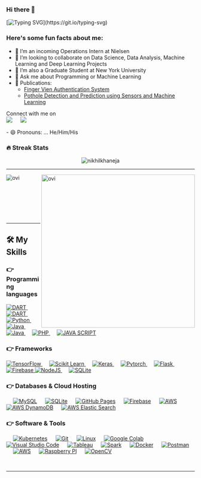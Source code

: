 ### Hi there 👋


[![Typing SVG](https://readme-typing-svg.herokuapp.com?font=Architects+Daughter&color=7AF79A&size=30&lines=Hey!+It's+Nikhil!;I'm+a+Data+Science+Enthusiast;)](https://git.io/typing-svg)


<h3> Here's some fun facts about me: </h3>

- 🔭 I’m an incoming Operations Intern at Nielsen
- 👯 I’m looking to collaborate on Data Science, Data Analysis, Machine Learning and Deep Learning Projects
- 🤔 I’m also a Graduate Student at New York University
- 💬 Ask me about Programming or Machine Learning 
-  📰 Publications: 
	-	[Finger Vien Authentication System](https://ieeexplore.ieee.org/document/9402594) 
	- [Pothole Detection and Prediction using Sensors and Machine Learning](http://thegrenze.com/index.php?display=page&view=journalabstract&absid=709&id=8)

<p>Connect with me on
<br>	
<a target="_blank" href="https://www.linkedin.com/in/nikhil-khaneja-3001/"><img src="https://img.shields.io/badge/-LinkedIn-0077B5?style=for-the-badge&logo=Linkedin&logoColor=white"></img></a>
&emsp;
<a target="_blank" href="mailto:nkhaneja09@gmail.com"
><img src="https://img.shields.io/badge/-Gmail-D14836?style=for-the-badge&logo=Gmail&logoColor=white"></img></a>
&emsp;



<br>
</p>
- 😄 Pronouns: ... He/Him/His

### 🔥 Streak Stats
<p align="center"><img src="https://github-readme-stats.vercel.app/api?username=nikhilkhaneja&theme=gruvbox" alt="nikhilkhaneja"  /></p>

<hr>
 
<p><img align="left" src="https://github-readme-stats.vercel.app/api/top-langs?username=nikhilkhaneja&show_icons=true&locale=en&layout=compact&theme=gruvbox" alt="ovi" /></p>
<p>&nbsp;<img align="right" src="https://github-readme-stats.vercel.app/api?username=nikhilkhaneja&show_icons=true&locale=en&theme=gruvbox" alt="ovi" width="410" /></p>
<br><br><br><br><br>

<hr>





## 🛠️ My Skills

### 👉 Programming languages

<p align="left"> 
  

  <a href="#">
    <img alt="DART" src="https://img.shields.io/badge/R-0175C2?style=for-the-badge&logo=r&logoColor=white"/>
  </a>
&emsp;
 <a href="#">
    <img alt="DART" src="https://img.shields.io/badge/c++-%2300599C.svg?style=for-the-badge&logo=c%2B%2B&logoColor=white"/>
  </a>
&emsp;
<a href="#">
    <img alt="Python" src="https://img.shields.io/badge/Python-FFD43B?style=for-the-badge&logo=python&logoColor=darkgreen"/>
  </a>
  &emsp;
<a href="#">
    <img alt="Java" src="https://img.shields.io/badge/Java-ED8B00?style=for-the-badge&logo=java&logoColor=white"/>
  </a>
  &emsp;
<a href="#">
    <img alt="Java" src="https://img.shields.io/badge/mysql-%2300f.svg?style=for-the-badge&logo=mysql&logoColor=white"/>
  </a>
&emsp;
<a href="#">
    <img alt="PHP" src="https://img.shields.io/badge/php-%23777BB4.svg?style=for-the-badge&logo=php&logoColor=white"/>
  </a>
	&emsp;
<a href="#">
    <img alt="JAVA SCRIPT" src="https://img.shields.io/badge/JavaScript-F7DF1E?style=for-the-badge&logo=javascript&logoColor=black"/>
  </a>
</p>

### 👉 Frameworks
<p align="left"> 
  <a href="#" target="_blank"> 
   <img alt="TensorFlow" src="https://img.shields.io/badge/TensorFlow-FF6F00?style=for-the-badge&logo=TensorFlow&logoColor=white">
  </a>   
  &emsp;
  <a href="#" target="_blank">
    <img alt="Scikit Learn" src="https://img.shields.io/badge/scikit_learn-F7931E?style=for-the-badge&logo=scikit-learn&logoColor=white">
  </a> 
   &emsp;
  <a href="#" target="_blank"> 
    <img alt="Keras" src="https://img.shields.io/badge/Keras-D00000?style=for-the-badge&logo=Keras&logoColor=white"/>
  </a>
  &emsp;
  <a href="#" target="_blank"> 
    <img alt="Pytorch" src="https://img.shields.io/badge/PyTorch-EE4C2C?style=for-the-badge&logo=PyTorch&logoColor=white"/>
  </a>
	&emsp;
  <a href="#" target="_blank"> 
     <img alt="Flask" src="https://img.shields.io/badge/flask-%23000.svg?style=for-the-badge&logo=flask&logoColor=white">
   </a>
	&emsp;
  <a href="#" target="_blank"> 
     <img alt="Firebase" src="https://img.shields.io/badge/Firebase-039BE5?style=for-the-badge&logo=Firebase&logoColor=white">
   </a>
	<a href="#" target="_blank"> 
     <img alt="NodeJS" src="https://img.shields.io/badge/node.js-6DA55F?style=for-the-badge&logo=node.js&logoColor=white">
   </a>
	&emsp;
  <a href="#" target="_blank"> 
     <img alt="SQLite" src="https://img.shields.io/badge/SQLite-07405E?style=for-the-badge&logo=sqlite&logoColor=white">
   </a>
</p>

### 👉 Databases & Cloud Hosting
<p align="left">
  &emsp;
    <a href="#"><img alt="MySQL" src="https://img.shields.io/badge/MySQL-00000F?style=for-the-badge&logo=mysql&logoColor=white"></a>
  &emsp;
    <a href="#/"><img alt="SQLite" src ="https://img.shields.io/badge/SQLite-07405E?style=for-the-badge&logo=sqlite&logoColor=white"/></a>
  &emsp;
    <a href="#"><img alt="GitHub Pages" src="https://img.shields.io/badge/GitHub-100000?style=for-the-badge&logo=github&logoColor=white"></a>
  &emsp;
<a href="#"><img alt="Firebase" src ="https://img.shields.io/badge/firebase-ffca28?style=for-the-badge&logo=firebase&logoColor=black"></a>
	 &emsp;
<a href="#"><img alt="AWS" src ="https://img.shields.io/badge/AWS-%23FF9900.svg?style=for-the-badge&logo=amazon-aws&logoColor=white"></a>
	&emsp;
<a href="#"><img alt="AWS DynamoDB" src ="https://img.shields.io/badge/Amazon%20DynamoDB-4053D6?style=for-the-badge&logo=Amazon%20DynamoDB&logoColor=white"></a>
	&emsp;
<a href="#"><img alt="AWS Elastic Search" src ="https://img.shields.io/badge/Elastic_Search-005571?style=for-the-badge&logo=elasticsearch&logoColor=white"></a>
 </p>

 ### 👉 Software & Tools
 
<p>
  &emsp;
    <a href="#"><img alt="Kubernetes" src="https://img.shields.io/badge/kubernetes-%23326ce5.svg?style=for-the-badge&logo=kubernetes&logoColor=white"></a>
  &emsp;
    <a href="#"><img alt="Git" src="https://img.shields.io/badge/Git-F05032?style=for-the-badge&logo=git&logoColor=white"></a>
  &emsp;
    <a href="#"><img alt="Linux" src="https://img.shields.io/badge/Linux-FCC624?style=for-the-badge&logo=linux&logoColor=black"></a>
  &emsp;
    <a href="#"><img alt="Google Colab" src="https://img.shields.io/badge/Colab-F9AB00?style=for-the-badge&logo=googlecolab&color=525252"></a>
  &emsp;
    <a href="#"><img alt="Visual Studio Code" src="https://img.shields.io/badge/Visual_Studio_Code-0078D4?style=for-the-badge&logo=visual%20studio%20code&logoColor=white"></a>
  &emsp;
    <a href="#"><img alt="Tableau" src="https://img.shields.io/badge/Tableau-E97627?style=for-the-badge&logo=Tableau&logoColor=white"></a>
&emsp;
    <a href="#"><img alt="Spark" src="https://img.shields.io/badge/Apache_Spark-FFFFFF?style=for-the-badge&logo=apachespark&logoColor=#E35A16"></a>
    &emsp;
    <a href="#"><img alt="Docker" src="https://img.shields.io/badge/Docker-2CA5E0?style=for-the-badge&logo=docker&logoColor=white"></a>
     &emsp;
    <a href="#"><img alt="Postman" src="https://img.shields.io/badge/Postman-FF6C37?style=for-the-badge&logo=Postman&logoColor=white"></a>
     &emsp;
    <a href="#"><img alt="AWS" src="https://img.shields.io/badge/Amazon_AWS-232F3E?style=for-the-badge&logo=amazon-aws&logoColor=white"></a>
    &emsp;
    <a href="#"><img alt="Raspberry PI" src="https://img.shields.io/badge/Raspberry%20Pi-A22846?style=for-the-badge&logo=Raspberry%20Pi&logoColor=white"></a>
    &emsp;
     <a href="#"><img alt="OpenCV" src="https://img.shields.io/badge/opencv-%23white.svg?style=for-the-badge&logo=opencv&logoColor=white"></a>
    &emsp; 
    
</p>


<br/>

------


